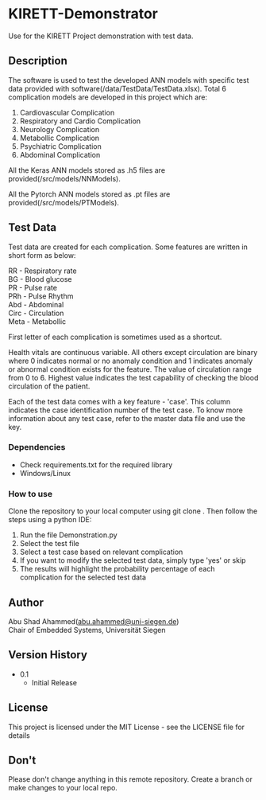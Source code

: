 # KIRETT-Demonstrator

Use for the KIRETT Project demonstration with test data.

## Description

The software is used to test the developed ANN models with specific test data provided with software(/data/TestData/TestData.xlsx).
Total 6 complication models are developed in this project which are:
1. Cardiovascular Complication
2. Respiratory and Cardio Complication
3. Neurology Complication
4. Metabollic Complication
5. Psychiatric Complication
6. Abdominal Complication

All the Keras ANN models stored as .h5 files are provided(/src/models/NNModels).

All the Pytorch ANN models stored as .pt files are provided(/src/models/PTModels).

## Test Data

Test data are created for each complication. Some features are written in short form as below:

RR - Respiratory rate<br>
BG - Blood glucose<br>
PR - Pulse rate<br>
PRh - Pulse Rhythm<br>
Abd - Abdominal<br>
Circ - Circulation<br>
Meta - Metabollic<br>

First letter of each complication is sometimes used as a shortcut.

Health vitals are continuous variable. All others except circulation are binary where 0 indicates normal or no anomaly condition and 1 indicates anomaly or 
abnormal condition exists for the feature. The value of circulation range from 0 to 6. Highest value indicates the test capability of checking the blood circulation of the patient.

Each of the test data comes with a key feature - 'case'. This column indicates the case identification number of the test case. To know more information about any test case,
refer to the master data file and use the key.


### Dependencies

* Check requirements.txt for the required library
* Windows/Linux

### How to use

Clone the repository to your local computer using git clone <remote>. Then follow the steps using a python IDE:

1. Run the file Demonstration.py
2. Select the test file
2. Select a test case based on relevant complication
3. If you want to modify the selected test data, simply type  'yes' or skip
4. The results will highlight the probability percentage of each complication for the selected test data

## Author

Abu Shad Ahammed(abu.ahammed@uni-siegen.de)  
Chair of Embedded Systems, Universität Siegen

## Version History

* 0.1
    * Initial Release

## License

This project is licensed under the MIT License - see the LICENSE file for details

## Don't
Please don't change anything in this remote repository. 
Create a branch or make changes to your local repo.



